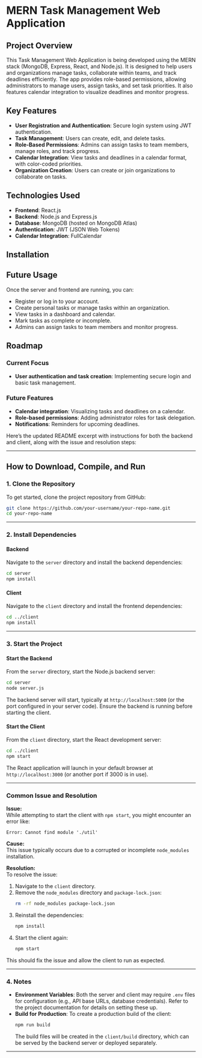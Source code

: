 # MERN Task Management Web Application

## Project Overview
This Task Management Web Application is being developed using the MERN stack (MongoDB, Express, React, and Node.js). It is designed to help users and organizations manage tasks, collaborate within teams, and track deadlines efficiently. The app provides role-based permissions, allowing administrators to manage users, assign tasks, and set task priorities. It also features calendar integration to visualize deadlines and monitor progress.

## Key Features
- **User Registration and Authentication**: Secure login system using JWT authentication.
- **Task Management**: Users can create, edit, and delete tasks.
- **Role-Based Permissions**: Admins can assign tasks to team members, manage roles, and track progress.
- **Calendar Integration**: View tasks and deadlines in a calendar format, with color-coded priorities.
- **Organization Creation**: Users can create or join organizations to collaborate on tasks.

## Technologies Used
- **Frontend**: React.js
- **Backend**: Node.js and Express.js
- **Database**: MongoDB (hosted on MongoDB Atlas)
- **Authentication**: JWT (JSON Web Tokens)
- **Calendar Integration**: FullCalendar

## Installation

## Future Usage
Once the server and frontend are running, you can:
- Register or log in to your account.
- Create personal tasks or manage tasks within an organization.
- View tasks in a dashboard and calendar.
- Mark tasks as complete or incomplete.
- Admins can assign tasks to team members and monitor progress.

## Roadmap
### Current Focus
- **User authentication and task creation**: Implementing secure login and basic task management.
  
### Future Features
- **Calendar integration**: Visualizing tasks and deadlines on a calendar.
- **Role-based permissions**: Adding administrator roles for task delegation.
- **Notifications**: Reminders for upcoming deadlines.

Here’s the updated README excerpt with instructions for both the backend and client, along with the issue and resolution steps:

---

## How to Download, Compile, and Run

### **1. Clone the Repository**
To get started, clone the project repository from GitHub:

```bash
git clone https://github.com/your-username/your-repo-name.git
cd your-repo-name
```

---

### **2. Install Dependencies**

#### **Backend**
Navigate to the `server` directory and install the backend dependencies:

```bash
cd server
npm install
```

#### **Client**
Navigate to the `client` directory and install the frontend dependencies:

```bash
cd ../client
npm install
```

---

### **3. Start the Project**

#### **Start the Backend**
From the `server` directory, start the Node.js backend server:

```bash
cd server
node server.js
```

The backend server will start, typically at `http://localhost:5000` (or the port configured in your server code). Ensure the backend is running before starting the client.

#### **Start the Client**
From the `client` directory, start the React development server:

```bash
cd ../client
npm start
```

The React application will launch in your default browser at `http://localhost:3000` (or another port if 3000 is in use).

---

### **Common Issue and Resolution**

**Issue:**  
While attempting to start the client with `npm start`, you might encounter an error like:

```plaintext
Error: Cannot find module './util'
```

**Cause:**  
This issue typically occurs due to a corrupted or incomplete `node_modules` installation.

**Resolution:**  
To resolve the issue:
1. Navigate to the `client` directory.
2. Remove the `node_modules` directory and `package-lock.json`:
   ```bash
   rm -rf node_modules package-lock.json
   ```
3. Reinstall the dependencies:
   ```bash
   npm install
   ```
4. Start the client again:
   ```bash
   npm start
   ```

This should fix the issue and allow the client to run as expected.

---

### **4. Notes**
- **Environment Variables**: Both the server and client may require `.env` files for configuration (e.g., API base URLs, database credentials). Refer to the project documentation for details on setting these up.
- **Build for Production**: To create a production build of the client:
  ```bash
  npm run build
  ```
  The build files will be created in the `client/build` directory, which can be served by the backend server or deployed separately.

--- 
